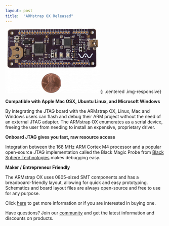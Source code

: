```yaml
---
layout: post
title:  "ARMstrap OX Released"
---
```

![ARMstrap OX](/img/posts/2013/05/armstrap-ox-rectangle-penny.png){: .centered .img-responsive}

**Compatible with Apple Mac OSX, Ubuntu Linux, and Microsoft Windows**

By integrating the JTAG board with the ARMstrap OX, Linux, Mac and Windows users can flash and debug their ARM project without the need of an external JTAG adapter.  The ARMstrap OX enumerates as a serial device, freeing the user from needing to install an expensive, proprietary driver.

**Onboard JTAG gives you fast, raw resource access**

Integration between the 168 MHz ARM Cortex M4 processor and a popular open-source JTAG implementation called the Black Magic Probe from [Black Sphere Technologies][1] makes debugging easy.

**Maker / Entrepreneur Friendly**

The ARMstrap OX uses 0805-sized SMT components and has a breadboard-friendly layout, allowing for quick and easy prototyping.  Schematics and board layout files are always open-source and free to use for any purpose.

Click [here][2] to get more information or if you are interested in buying one.

Have questions?  Join our [community][3] and get the latest information and discounts on products.

[1]: http://www.blacksphere.co.nz/main/blackmagic
[2]: /eagle
[3]: community.armstrap.org
